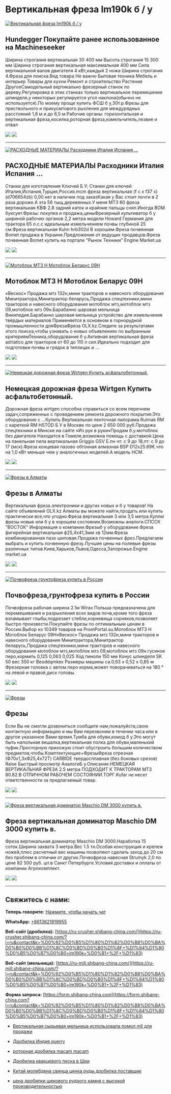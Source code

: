 # Вертикальная фреза lm190k б / у

<a href="https://swt.shibang-china.com/?l=ru&img&k=%D0%92%D0%B5%D1%80%D1%82%D0%B8%D0%BA%D0%B0%D0%BB%D1%8C%D0%BD%D0%B0%D1%8F+%D1%84%D1%80%D0%B5%D0%B7%D0%B0+lm190k+%D0%B1+%2F+%D1%83" target="_blank">![Вертикальная фреза lm190k б / у](http://static.shibang-china.com/all-800x300/532.jpg)</a>

## Hundegger Покупайте ранее использованное на Machineseeker
Ширина строгания вертикальная 30 400 мм Высота строгания 15 300 мм Ширина строгания вертикальная максимальная 400 мм Сила вертикальной валов двигателя 4 кВт,каждый 2 ножа Ширина строгания 4.Фраза для поиска.Вид товара Не важно Бытовая техника Мебель и интерьер Товары для кухни Ремонт и строительство Растения ДругоеСамодельный вертикально фрезерный станок по дереву.Регулировка в этих станках только вертикальное перемешение шпинделя,у некоторых регулируется угол наклона(обычно не используется).По моему проще купить ФСШ б у,30т.р.Фрезы для приствольного и прикусмтового рыхления для междурядных расстояний 1,8 м и до 6,5 м.Рабочие органы: горизонтальная и вертикальная фреза,косилка,роторная фреза,измельчитель,лезвие и отвал


<a href="https://whatsapp.shibangsoft.com/WhatsApp.php" target="_blank" title="WhatsApp">![](http://static.shibang-china.com/icon/whatsapp.png)</a> <a href="https://swt.shibang-china.com/?l=ru&icon&k=%D0%92%D0%B5%D1%80%D1%82%D0%B8%D0%BA%D0%B0%D0%BB%D1%8C%D0%BD%D0%B0%D1%8F+%D1%84%D1%80%D0%B5%D0%B7%D0%B0+lm190k+%D0%B1+%2F+%D1%83" target="_blank">![](http://static.shibang-china.com/icon/chat-ru.png)</a>

---

<a href="https://swt.shibang-china.com/?l=ru&img&k=%D0%92%D0%B5%D1%80%D1%82%D0%B8%D0%BA%D0%B0%D0%BB%D1%8C%D0%BD%D0%B0%D1%8F+%D1%84%D1%80%D0%B5%D0%B7%D0%B0+lm190k+%D0%B1+%2F+%D1%83" target="_blank">![РАСХОДНЫЕ МАТЕРИАЛЫ Расходники Италия Испания …](http://static.shibang-china.com/all-800x300/365.jpg)</a>

## РАСХОДНЫЕ МАТЕРИАЛЫ Расходники Италия Испания …
Станки для изготовления Ключей Б У; Станки для ключей Италия,Испания,Турция,Россия.mcm фреза вертикальная (f c x f37 x) (d706654zb) 0,00 нет в наличии под заказКакая у Вас стоит почти в 2 раза дороже.А эта 56 тыщ.деревянных.У меня МТЗ 80 фреза вертикальная КВФ 2.8 задний каток и крайние пальцы снял.Иногда ВОМ буксует.Фрезы: покупка и продажа,ценыФрезерный культиватор б у шириной рабочих органов 2,2 метра модели Howard Германия для трактора 65 л.с.с идеальным измельчением почвы глубиной 25 см.Фреза вертикальная Kuhn hrb302d В хорошем.Фреза почвенная Bomet продажа в Украине.Предложения от ведущих продавцов.Фреза почвенная Bomet купить на портале &quot;Рынок Техники&quot; Engine Market.ua


<a href="https://whatsapp.shibangsoft.com/WhatsApp.php" target="_blank" title="WhatsApp">![](http://static.shibang-china.com/icon/whatsapp.png)</a> <a href="https://swt.shibang-china.com/?l=ru&icon&k=%D0%92%D0%B5%D1%80%D1%82%D0%B8%D0%BA%D0%B0%D0%BB%D1%8C%D0%BD%D0%B0%D1%8F+%D1%84%D1%80%D0%B5%D0%B7%D0%B0+lm190k+%D0%B1+%2F+%D1%83" target="_blank">![](http://static.shibang-china.com/icon/chat-ru.png)</a>

---

<a href="https://swt.shibang-china.com/?l=ru&img&k=%D0%92%D0%B5%D1%80%D1%82%D0%B8%D0%BA%D0%B0%D0%BB%D1%8C%D0%BD%D0%B0%D1%8F+%D1%84%D1%80%D0%B5%D0%B7%D0%B0+lm190k+%D0%B1+%2F+%D1%83" target="_blank">![Мотоблок МТЗ Н Мотоблок Беларус 09Н](http://static.shibang-china.com/all-800x300/1038.jpg)</a>

## Мотоблок МТЗ Н Мотоблок Беларус 09Н
&#171;Вескос&#187; Продажа мтз 132н,мини тракторов и навесного оборудования Минитрактора,Минитрактор беларусь,Продажа спецтехники,мини тракторов и навесного оборудования мотоблок мтз,мотоблок мтз 09,мотоблок мтз 09н.Барабанно шаровая мельница Википедия.Барабанно шаровая мельница устройство для измельчения твёрдых материалов Применяется в основном в горнорудной промышленности дляФрезаФреза OLX.kz.Следите за результатами этого поиска,чтобы узнавать о новых объявлениях по выбранным критериямТехника,оборудование б у.Активная вертикальная фреза adriatico для тракторов от 60 до 110 л сил.Идеально подходит для подготовки почвы и грядок в теплицах и …


<a href="https://whatsapp.shibangsoft.com/WhatsApp.php" target="_blank" title="WhatsApp">![](http://static.shibang-china.com/icon/whatsapp.png)</a> <a href="https://swt.shibang-china.com/?l=ru&icon&k=%D0%92%D0%B5%D1%80%D1%82%D0%B8%D0%BA%D0%B0%D0%BB%D1%8C%D0%BD%D0%B0%D1%8F+%D1%84%D1%80%D0%B5%D0%B7%D0%B0+lm190k+%D0%B1+%2F+%D1%83" target="_blank">![](http://static.shibang-china.com/icon/chat-ru.png)</a>

---

<a href="https://swt.shibang-china.com/?l=ru&img&k=%D0%92%D0%B5%D1%80%D1%82%D0%B8%D0%BA%D0%B0%D0%BB%D1%8C%D0%BD%D0%B0%D1%8F+%D1%84%D1%80%D0%B5%D0%B7%D0%B0+lm190k+%D0%B1+%2F+%D1%83" target="_blank">![Немецкая дорожная фреза Wirtgen Купить асфальтобетонный.](http://static.shibang-china.com/all-800x300/609.jpg)</a>

## Немецкая дорожная фреза Wirtgen Купить асфальтобетонный.
Дорожная фреза wirtgen способна справиться со всем перечнем задач,сопряженных с проведением ремонта дорожного покрытия.Это оборудование с …Купить Вертикальная ленточная пилорама Rulmak RM с кареткой RM HSTOD Б У в Москве по цене 2 650 000 руб.Продажа спецтехники в Минске на сайте &#171;Из рук в руки&#187;Продам б.у.мотоблок без двигателя Находится в Гомеле,возможна помощь с доставкой.Цена на панельная пила вертикальная Griggio GSV E.пн чт: с 9 до 18,пт: с 9 до 17 (мск).Фреза концевая пазово обгонная алмазная BSP D12x25.69€.что на 1,0 кВт меньше чем у аналогичных моделей.А модель HCM.


<a href="https://whatsapp.shibangsoft.com/WhatsApp.php" target="_blank" title="WhatsApp">![](http://static.shibang-china.com/icon/whatsapp.png)</a> <a href="https://swt.shibang-china.com/?l=ru&icon&k=%D0%92%D0%B5%D1%80%D1%82%D0%B8%D0%BA%D0%B0%D0%BB%D1%8C%D0%BD%D0%B0%D1%8F+%D1%84%D1%80%D0%B5%D0%B7%D0%B0+lm190k+%D0%B1+%2F+%D1%83" target="_blank">![](http://static.shibang-china.com/icon/chat-ru.png)</a>

---

<a href="https://swt.shibang-china.com/?l=ru&img&k=%D0%92%D0%B5%D1%80%D1%82%D0%B8%D0%BA%D0%B0%D0%BB%D1%8C%D0%BD%D0%B0%D1%8F+%D1%84%D1%80%D0%B5%D0%B7%D0%B0+lm190k+%D0%B1+%2F+%D1%83" target="_blank">![Фрезы в Алматы](http://static.shibang-china.com/all-800x300/620.jpg)</a>

## Фрезы в Алматы
Вертикальная фреза.электроники и других новых и б у товаров! На сайте объявлений OLX.kz Алматы вы можете найти,продать или купить практически все,что угодно.Фреза вертикальная 3 или 3,5 метра.Куплю фрезы новые или б у в хорошем состоянии.Возможны аналоги.СПССК &quot;ВОСТОК&quot; Информация о компании.Фрезыб у оборудование.Фреза фигирейная вертикальная ф25,4х41,3мм хв 12мм.Фреза комбинированная пазо шиповая.Продажа почвенных фрез.Предлагаем выбрать и купить почвенную фрезу.Лучшие цены на полевые фрезы различных типов.Киев,Харьков,Львов,Одесса,Запорожье.Engine market.ua


<a href="https://whatsapp.shibangsoft.com/WhatsApp.php" target="_blank" title="WhatsApp">![](http://static.shibang-china.com/icon/whatsapp.png)</a> <a href="https://swt.shibang-china.com/?l=ru&icon&k=%D0%92%D0%B5%D1%80%D1%82%D0%B8%D0%BA%D0%B0%D0%BB%D1%8C%D0%BD%D0%B0%D1%8F+%D1%84%D1%80%D0%B5%D0%B7%D0%B0+lm190k+%D0%B1+%2F+%D1%83" target="_blank">![](http://static.shibang-china.com/icon/chat-ru.png)</a>

---

<a href="https://swt.shibang-china.com/?l=ru&img&k=%D0%92%D0%B5%D1%80%D1%82%D0%B8%D0%BA%D0%B0%D0%BB%D1%8C%D0%BD%D0%B0%D1%8F+%D1%84%D1%80%D0%B5%D0%B7%D0%B0+lm190k+%D0%B1+%2F+%D1%83" target="_blank">![Почвофреза,грунтофреза купить в России](http://static.shibang-china.com/all-800x300/371.jpg)</a>

## Почвофреза,грунтофреза купить в России
Почвофреза рабочая ширина 2.1м Wirax Польша предназначена для перемешивания и разрыхления всех видов почв,кроме того фреза взламывает глыбы,подрезает стебли,корневища сорняков,позволяет быстро произвести.Покупайте фрезы по оптимальным ценам в России.Выбор из 10349 товаров на PromPortal.su.Мотоблок МТЗ Н Мотоблок Беларус 09Н&#171;Вескос&#187; Продажа мтз 132н,мини тракторов и навесного оборудования Минитрактора,Минитрактор беларусь,Продажа спецтехники,мини тракторов и навесного оборудования мотоблок мтз,мотоблок мтз 09,мотоблок мтз 09н.гусиное перо,кормить 0,125 0,063 0,025 Ход пиноли 150 мм Конус шпинделя SK 50 вес 350 кг Beoddqmkex Размеры машины ca.0,63 x 0,52 x 0,85 м Фрезерная головка с автом.перо корма,может поворачиваться на 180 &#176; на левой и правой,диск головы.


<a href="https://whatsapp.shibangsoft.com/WhatsApp.php" target="_blank" title="WhatsApp">![](http://static.shibang-china.com/icon/whatsapp.png)</a> <a href="https://swt.shibang-china.com/?l=ru&icon&k=%D0%92%D0%B5%D1%80%D1%82%D0%B8%D0%BA%D0%B0%D0%BB%D1%8C%D0%BD%D0%B0%D1%8F+%D1%84%D1%80%D0%B5%D0%B7%D0%B0+lm190k+%D0%B1+%2F+%D1%83" target="_blank">![](http://static.shibang-china.com/icon/chat-ru.png)</a>

---

<a href="https://swt.shibang-china.com/?l=ru&img&k=%D0%92%D0%B5%D1%80%D1%82%D0%B8%D0%BA%D0%B0%D0%BB%D1%8C%D0%BD%D0%B0%D1%8F+%D1%84%D1%80%D0%B5%D0%B7%D0%B0+lm190k+%D0%B1+%2F+%D1%83" target="_blank">![Фрезы](http://static.shibang-china.com/all-800x300/355.jpg)</a>

## Фрезы
Если Вы не смогли дозвониться сообщите нам,пожалуйста,свою контактную информацию и мы Вам перезвоним в течении часа или в другое указанное Вами время.Тумба для обуви,комод б у.Это могут быть напольная вешалка,вертикальная полка для обуви,маленький пуфик.Просторную прихожую стоит обустроить большим количеством предметов,чтобы.Комптектующие+ФрезыФреза отрезная (Ф70х1,3хФ25,4х72T) CARBIDE твердосплавная (без боковых срезов) Raise Быстрый просмотр АналогиБ у.Описание.НЕМЕЦКАЯ ВЕРТИКАЛЬНАЯ ФРЕЗА 2.5 метра ПОДХОДИТ К ТРАКТОРАМ МТЗ 80.82.В ОТЛИЧНОМ РАБОЧЕМ СОСТОЯНИИ.ТОРГ.Kufar не несет ответственности за предлагаемый товар.


<a href="https://whatsapp.shibangsoft.com/WhatsApp.php" target="_blank" title="WhatsApp">![](http://static.shibang-china.com/icon/whatsapp.png)</a> <a href="https://swt.shibang-china.com/?l=ru&icon&k=%D0%92%D0%B5%D1%80%D1%82%D0%B8%D0%BA%D0%B0%D0%BB%D1%8C%D0%BD%D0%B0%D1%8F+%D1%84%D1%80%D0%B5%D0%B7%D0%B0+lm190k+%D0%B1+%2F+%D1%83" target="_blank">![](http://static.shibang-china.com/icon/chat-ru.png)</a>

---

<a href="https://swt.shibang-china.com/?l=ru&img&k=%D0%92%D0%B5%D1%80%D1%82%D0%B8%D0%BA%D0%B0%D0%BB%D1%8C%D0%BD%D0%B0%D1%8F+%D1%84%D1%80%D0%B5%D0%B7%D0%B0+lm190k+%D0%B1+%2F+%D1%83" target="_blank">![Фреза вертикальная доминатор Maschio DM 3000 купить в.](http://static.shibang-china.com/all-800x300/674.jpg)</a>

## Фреза вертикальная доминатор Maschio DM 3000 купить в.
Фреза вертикальная доминатор Maschio DM 3000.Наработка 15 соток.Ширина захвата 3 метра.Вес 1.5 тн.Особая конструкция и крепеж ножей,плюс расчетный вес машины позволяют сделать заход до 20 см без проблем в отличии от других.Почвофреза навесная Strumyk 2,0 по цене 82 500 руб. шт.в Санкт Петербурге.Условия доставки и оплаты от компании Агрокомплект.

<a href="https://whatsapp.shibangsoft.com/WhatsApp.php" target="_blank" title="WhatsApp">![](http://static.shibang-china.com/icon/whatsapp.png)</a> <a href="https://swt.shibang-china.com/?l=ru&icon&k=%D0%92%D0%B5%D1%80%D1%82%D0%B8%D0%BA%D0%B0%D0%BB%D1%8C%D0%BD%D0%B0%D1%8F+%D1%84%D1%80%D0%B5%D0%B7%D0%B0+lm190k+%D0%B1+%2F+%D1%83" target="_blank">![](http://static.shibang-china.com/icon/chat-ru.png)</a>

---
## Свяжитесь с нами:

**Теперь говорите:** [Нажмите, чтобы начать чат](https://swt.shibang-china.com?l=ru&contact&k=%D0%92%D0%B5%D1%80%D1%82%D0%B8%D0%BA%D0%B0%D0%BB%D1%8C%D0%BD%D0%B0%D1%8F+%D1%84%D1%80%D0%B5%D0%B7%D0%B0+lm190k+%D0%B1+%2F+%D1%83)

**WhatsApp:**  [+8613621919955](https://whatsapp.shibangsoft.com/WhatsApp.php)

**Веб-сайт (дробилка):** [https://ru-crusher.shibang-china.com/](https://ru-crusher.shibang-china.com/?l=ru&contact&k=%D0%92%D0%B5%D1%80%D1%82%D0%B8%D0%BA%D0%B0%D0%BB%D1%8C%D0%BD%D0%B0%D1%8F+%D1%84%D1%80%D0%B5%D0%B7%D0%B0+lm190k+%D0%B1+%2F+%D1%83)

**Веб-сайт (мельница):** [https://ru-mill.shibang-china.com/](https://ru-mill.shibang-china.com/?l=ru&contact&k=%D0%92%D0%B5%D1%80%D1%82%D0%B8%D0%BA%D0%B0%D0%BB%D1%8C%D0%BD%D0%B0%D1%8F+%D1%84%D1%80%D0%B5%D0%B7%D0%B0+lm190k+%D0%B1+%2F+%D1%83)

**Форма запроса:** [https://form.shibang-china.com](https://form.shibang-china.com?l=ru&contact&k=%D0%92%D0%B5%D1%80%D1%82%D0%B8%D0%BA%D0%B0%D0%BB%D1%8C%D0%BD%D0%B0%D1%8F+%D1%84%D1%80%D0%B5%D0%B7%D0%B0+lm190k+%D0%B1+%2F+%D1%83)

* [Вертикальная сырьевая мельница использовала помол mll для продажи](../125/%D0%92%D0%B5%D1%80%D1%82%D0%B8%D0%BA%D0%B0%D0%BB%D1%8C%D0%BD%D0%B0%D1%8F%20%D1%81%D1%8B%D1%80%D1%8C%D0%B5%D0%B2%D0%B0%D1%8F%20%D0%BC%D0%B5%D0%BB%D1%8C%D0%BD%D0%B8%D1%86%D0%B0%20%D0%B8%D1%81%D0%BF%D0%BE%D0%BB%D1%8C%D0%B7%D0%BE%D0%B2%D0%B0%D0%BB%D0%B0%20%D0%BF%D0%BE%D0%BC%D0%BE%D0%BB%20mll%20%D0%B4%D0%BB%D1%8F%20%D0%BF%D1%80%D0%BE%D0%B4%D0%B0%D0%B6%D0%B8.md)

* [Дробилка Индия querry](../124/%D0%94%D1%80%D0%BE%D0%B1%D0%B8%D0%BB%D0%BA%D0%B0%20%D0%98%D0%BD%D0%B4%D0%B8%D1%8F%20querry.md)

* [роторная дробилка macam macam](../123/%D1%80%D0%BE%D1%82%D0%BE%D1%80%D0%BD%D0%B0%D1%8F%20%D0%B4%D1%80%D0%BE%D0%B1%D0%B8%D0%BB%D0%BA%D0%B0%20macam%20macam.md)

* [Дробилка кварцевого песка в Шри](../122/%D0%94%D1%80%D0%BE%D0%B1%D0%B8%D0%BB%D0%BA%D0%B0%20%D0%BA%D0%B2%D0%B0%D1%80%D1%86%D0%B5%D0%B2%D0%BE%D0%B3%D0%BE%20%D0%BF%D0%B5%D1%81%D0%BA%D0%B0%20%D0%B2%20%D0%A8%D1%80%D0%B8.md)

* [Китай молибдена свинца цинка руды дробилка поставщик](../125/%D0%9A%D0%B8%D1%82%D0%B0%D0%B9%20%D0%BC%D0%BE%D0%BB%D0%B8%D0%B1%D0%B4%D0%B5%D0%BD%D0%B0%20%D1%81%D0%B2%D0%B8%D0%BD%D1%86%D0%B0%20%D1%86%D0%B8%D0%BD%D0%BA%D0%B0%20%D1%80%D1%83%D0%B4%D1%8B%20%D0%B4%D1%80%D0%BE%D0%B1%D0%B8%D0%BB%D0%BA%D0%B0%20%D0%BF%D0%BE%D1%81%D1%82%D0%B0%D0%B2%D1%89%D0%B8%D0%BA.md)

* [цена дробилки щекового рудного камня с высокой производительностью](../125/%D1%86%D0%B5%D0%BD%D0%B0%20%D0%B4%D1%80%D0%BE%D0%B1%D0%B8%D0%BB%D0%BA%D0%B8%20%D1%89%D0%B5%D0%BA%D0%BE%D0%B2%D0%BE%D0%B3%D0%BE%20%D1%80%D1%83%D0%B4%D0%BD%D0%BE%D0%B3%D0%BE%20%D0%BA%D0%B0%D0%BC%D0%BD%D1%8F%20%D1%81%20%D0%B2%D1%8B%D1%81%D0%BE%D0%BA%D0%BE%D0%B9%20%D0%BF%D1%80%D0%BE%D0%B8%D0%B7%D0%B2%D0%BE%D0%B4%D0%B8%D1%82%D0%B5%D0%BB%D1%8C%D0%BD%D0%BE%D1%81%D1%82%D1%8C%D1%8E.md)